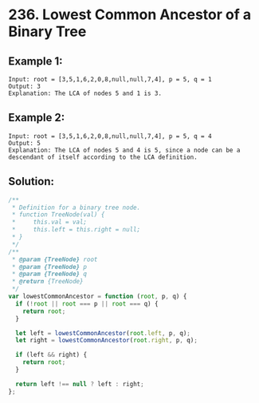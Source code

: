 # 236. Lowest Common Ancestor of a Binary Tree

## Example 1:

    Input: root = [3,5,1,6,2,0,8,null,null,7,4], p = 5, q = 1
    Output: 3
    Explanation: The LCA of nodes 5 and 1 is 3.

## Example 2:

    Input: root = [3,5,1,6,2,0,8,null,null,7,4], p = 5, q = 4
    Output: 5
    Explanation: The LCA of nodes 5 and 4 is 5, since a node can be a descendant of itself according to the LCA definition.

## Solution:

```javascript
/**
 * Definition for a binary tree node.
 * function TreeNode(val) {
 *     this.val = val;
 *     this.left = this.right = null;
 * }
 */
/**
 * @param {TreeNode} root
 * @param {TreeNode} p
 * @param {TreeNode} q
 * @return {TreeNode}
 */
var lowestCommonAncestor = function (root, p, q) {
  if (!root || root === p || root === q) {
    return root;
  }

  let left = lowestCommonAncestor(root.left, p, q);
  let right = lowestCommonAncestor(root.right, p, q);

  if (left && right) {
    return root;
  }

  return left !== null ? left : right;
};
```
